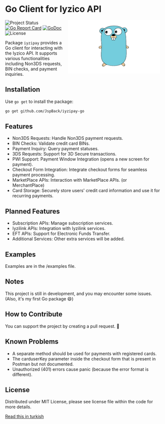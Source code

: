 # Go Client for Iyzico API

<img align="right" width="300" src="gopher.png" alt="gopher">

![Project Status](https://img.shields.io/badge/version-1.0.0-green.svg)
[![Go Report Card](https://goreportcard.com/badge/github.com/JspBack/iyzipay-go)](https://goreportcard.com/report/github.com/JspBack/iyzipay-go)
[![GoDoc](https://godoc.org/github.com/JspBack/iyzipay-go?status.svg)](https://pkg.go.dev/github.com/JspBack/iyzipay-go)
![License](https://img.shields.io/badge/license-MIT-blue.svg)

Package `iyzipay` provides a Go client for interacting with the Iyzico API. It supports various functionalities including Non3DS requests, BIN checks, and payment inquiries.

## Installation

Use `go get` to install the package:

```bash
go get github.com/JspBack/iyzipay-go
```

## Features

- Non3DS Requests: Handle Non3DS payment requests.
- BIN Checks: Validate credit card BINs.
- Payment Inquiry: Query payment statuses.
- 3DS Requests: Support for 3D Secure transactions.
- PWI Support: Payment Window Integration (opens a new screen for payment).
- Checkout Form Integration: Integrate checkout forms for seamless payment processing.
- MarketPlace APIs: Interaction with MarketPlace APIs. (or MerchantPlace)
- Card Storage: Securely store users' credit card information and use it for recurring payments.

## Planned Features

- Subscription APIs: Manage subscription services.
- Iyzilink APIs: Integration with Iyzilink services.
- EFT APIs: Support for Electronic Funds Transfer.
- Additional Services: Other extra services will be added.

## Examples

Examples are in the /examples file.

## Notes

This project is still in development, and you may encounter some issues. (Also, it's my first Go package 😄)

## How to Contribute

You can support the project by creating a pull request. 🙂

## Known Problems

- A separate method should be used for payments with registered cards.
- The carduserKey parameter inside the checkout form that is present in Postman but not documented.
- Unauthorized (401) errors cause panic (because the error format is different).

## License

Distributed under MIT License, please see license file within the code for more details.

[Read this in turkish](README.md)

